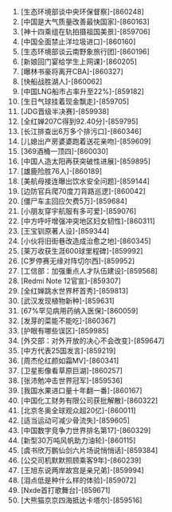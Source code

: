 
1. [生态环境部谈中央环保督察]-[860248]
1. [中国是大气质量改善最快国家]-[860163]
1. [神十四乘组在轨拍摄祖国美景]-[859706]
1. [中国全面禁止洋垃圾进口]-[860160]
1. [生态环境部谈云南野象旅行团]-[860196]
1. [新娘回门宴给学生上网课]-[860205]
1. [曝林书豪将离开CBA]-[860327]
1. [快船战胜湖人]-[860062]
1. [中国LNG船市占率升至22%]-[859182]
1. [生日气球挂着现金飘走]-[859705]
1. [JDG晋级半决赛]-[859938]
1. [全红婵207C得到92.40分]-[859795]
1. [长江排查出6万多个排污口]-[860346]
1. [儿媳出产房婆婆跑着送花亲吻]-[859609]
1. [369酒桶一顶四]-[860030]
1. [中国人造太阳再获突破性进展]-[859895]
1. [雄鹿险胜76人]-[860189]
1. [美航母接连曝出饮水安全问题]-[859144]
1. [边防官兵爬70度刀背路巡逻]-[860042]
1. [僵尸车主回应欠费5万]-[859684]
1. [小朋友穿宇航服有多可爱]-[859076]
1. [中方呼吁增强冲突地区妇女韧性]-[860311]
1. [王宝钏原著人设]-[859344]
1. [小伙将旧街巷改造成治愈之地]-[860345]
1. [莱万收获生涯600球里程碑]-[859992]
1. [C罗停赛无缘对阵切尔西]-[859952]
1. [工信部：加强重点人才队伍建设]-[859568]
1. [Redmi Note 12官宣]-[859307]
1. [全红婵跳水世界杯首秀]-[859813]
1. [武汉发现植物新种]-[859631]
1. [67%罕见病用药纳入医保]-[860059]
1. [发芽的菜能不能吃]-[860367]
1. [护眼有哪些误区]-[859985]
1. [外交部：对外开放的决心不会改变]-[859647]
1. [中方代表25国发言]-[859219]
1. [周杰伦红颜如霜MV]-[860341]
1. [卫星影像看草原巨湖]-[860257]
1. [张沛勉冲击世界冠军]-[859536]
1. [我国水果进口量十年翻一番]-[860167]
1. [中国化工财务有限公司获批解散]-[860322]
1. [北京冬奥全球观众超20亿]-[860011]
1. [适当运动可减少骨流失]-[859605]
1. [中国数字竞争力世界排名第17]-[860329]
1. [新型30万吨风帆助力油轮]-[860115]
1. [虞书欣万鹏仙剑六片场说悄悄话]-[859384]
1. [公交司机默默照顾乘客9年]-[860239]
1. [王旭东说两岸故宫是亲兄弟]-[859994]
1. [泪点低是种什么样的体验]-[859072]
1. [Nxde首打歌舞台]-[859671]
1. [大熊猫京京四海抵达卡塔尔]-[859516]
